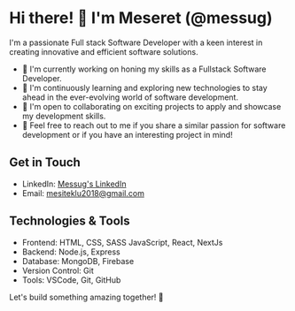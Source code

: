 # Hi there! 👋 I'm Meseret (@messug)

I'm a passionate Full stack Software Developer with a keen interest in creating innovative and efficient software solutions.

- 🔭 I'm currently working on honing my skills as a Fullstack Software Developer.
- 🌱 I'm continuously learning and exploring new technologies to stay ahead in the ever-evolving world of software development.
- 👯 I'm open to collaborating on exciting projects to apply and showcase my development skills.
- 💬 Feel free to reach out to me if you share a similar passion for software development or if you have an interesting project in mind!

## Get in Touch
- LinkedIn: [Messug's LinkedIn](https://www.linkedin.com/in/meseret-gebrezgi-fsd739663229/)
- Email: [mesiteklu2018@gmail.com](mailto:messug@example.com)

## Technologies & Tools
- Frontend: HTML, CSS, SASS JavaScript, React, NextJs
- Backend: Node.js, Express
- Database: MongoDB, Firebase
- Version Control: Git
- Tools: VSCode, Git, GitHub

Let's build something amazing together! 🚀


<!---
messug/messug is a ✨ special ✨ repository because its `README.md` (this file) appears on your GitHub profile.
You can click the Preview link to take a look at your changes.
--->
